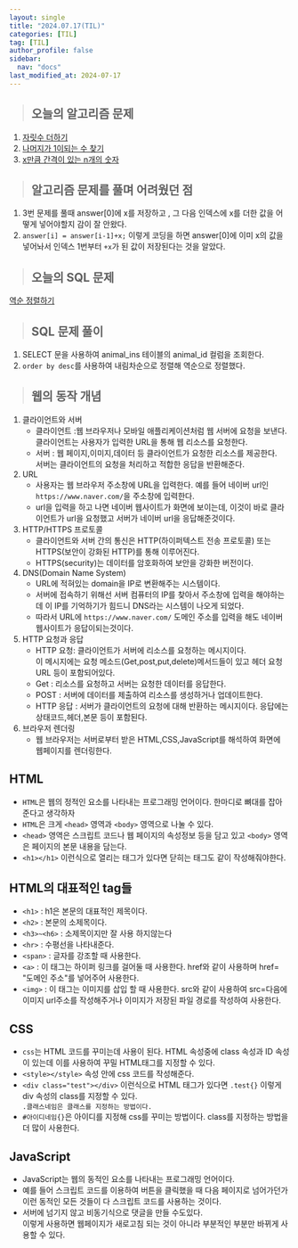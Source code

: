 ```yaml
---
layout: single
title: "2024.07.17(TIL)"
categories: [TIL]
tag: [TIL]
author_profile: false
sidebar:
  nav: "docs"
last_modified_at: 2024-07-17
---
```


> ## 오늘의 알고리즘 문제

1. [자릿수 더하기](https://school.programmers.co.kr/learn/courses/30/lessons/12931)
2. [나머지가 1이되는 수 찾기](https://school.programmers.co.kr/learn/courses/30/lessons/87389)
3. [x만큼 간격이 있는 n개의 숫자](https://school.programmers.co.kr/learn/courses/30/lessons/12954)

> ## 알고리즘 문제를 풀며 어려웠던 점

1. 3번 문제를 풀때 answer[0]에 x를 저장하고 , 그 다음 인덱스에 x를 더한 값을 어떻게 넣어야할지 감이 잘 안왔다.
2. `answer[i] = answer[i-1]+x;` 이렇게 코딩을 하면 answer[0]에 이미 x의 값을 넣어놔서 인덱스 1번부터 `+x`가 된 값이 저장된다는 것을 알았다.

> ## 오늘의 SQL 문제

[역순 정렬하기](https://school.programmers.co.kr/learn/courses/30/lessons/59035)

> ## SQL 문제 풀이

1. SELECT 문을 사용하여 animal_ins 테이블의 animal_id 컬럼을 조회한다.
2. `order by desc`를 사용하여 내림차순으로 정렬해 역순으로 정렬했다.

> ## 웹의 동작 개념

1. 클라이언트와 서버
   - 클라이언트 :웹 브라우저나 모바일 애플리케이션처럼 웹 서버에 요청을 보낸다.<br> 클라이언트는 사용자가 입력한 URL을 통해 웹 리소스를 요청한다.
   - 서버 : 웹 페이지,이미지,데이터 등 클라이언트가 요청한 리소스를 제공한다.<br>서버는 클라이언트의 요청을 처리하고 적합한 응답을 반환해준다.
2. URL
   - 사용자는 웹 브라우저 주소창에 URL을 입력한다. 예를 들어 네이버 url인 `https://www.naver.com/`을 주소창에 입력한다.
   - url을 입력을 하고 나면 네이버 웹사이트가 화면에 보이는데, 이것이 바로 클라이언트가 url을 요청했고 서버가 네이버 url을 응답해준것이다.
3. HTTP/HTTPS 프로토콜
   - 클라이언트와 서버 간의 통신은 HTTP(하이퍼텍스트 전송 프로토콜) 또는 HTTPS(보안이 강화된 HTTP)를 통해 이루어진다.
   - HTTPS(security)는 데이터를 암호화하여 보안을 강화한 버전이다.
4. DNS(Domain Name System)
   - URL에 적혀있는 domain을 IP로 변환해주는 시스템이다.
   - 서버에 접속하기 위해선 서버 컴퓨터의 IP를 찾아서 주소창에 입력을 해야하는데 이 IP를 기억하기가 힘드니 DNS라는 시스템이 나오게 되었다.
   - 따라서 URL에 `https://www.naver.com/` 도메인 주소를 입력을 해도 네이버 웹사이트가 응답이되는것이다.
5. HTTP 요청과 응답
   - HTTP 요청: 클라이언트가 서버에 리소스를 요청하는 메시지이다.<br>이 메시지에는 요청 메소드(Get,post,put,delete)메서드들이 있고 헤더 요청 URL 등이 포함되어있다.
   - Get : 리소스를 요청하고 서버는 요청한 데이터를 응답한다.
   - POST : 서버에 데이터를 제출하여 리소스를 생성하거나 업데이트한다.
   - HTTP 응답 : 서버가 클라이언트의 요청에 대해 반환하는 메시지이다. 응답에는 상태코드,헤더,본문 등이 포함된다.
6. 브라우저 렌더링
   - 웹 브라우저는 서버로부터 받은 HTML,CSS,JavaScript를 해석하여 화면에 웹페이지를 렌더링한다.

## HTML

- `HTML`은 웹의 정적인 요소를 나타내는 프로그래밍 언어이다. 한마디로 뼈대를 잡아준다고 생각하자<br>
- `HTML`은 크게 `<head>` 영역과 `<body>` 영역으로 나눌 수 있다.
- `<head>` 영역은 스크립트 코드나 웹 페이지의 속성정보 등을 담고 있고 `<body>` 영역은 페이지의 본문 내용을 담는다.
- `<h1></h1>` 이런식으로 열리는 태그가 있다면 닫히는 태그도 같이 작성해줘야한다.

## HTML의 대표적인 tag들

- `<h1>` : h1은 본문의 대표적인 제목이다.
- `<h2>` : 본문의 소제목이다.
- `<h3>~<h6>` : 소제목이지만 잘 사용 하지않는다
- `<hr>` : 수평선을 나타내준다.
- `<span>` : 글자를 강조할 때 사용한다.
- `<a>` : 이 태그는 하이퍼 링크를 걸어둘 때 사용한다. href와 같이 사용하며 href= "도메인 주소"를 넣어주어 사용한다.
- `<img>` : 이 태그는 이미지를 삽입 할 때 사용한다. src와 같이 사용하여 src=다음에 이미지 url주소를 작성해주거나 이미지가 저장된 파일 경로를 작성하여 사용한다.

## CSS

- `css`는 HTML 코드를 꾸미는데 사용이 된다. HTML 속성중에 class 속성과 ID 속성이 있는데 이를 사용하여 꾸밀 HTML태그를 지정할 수 있다.
- `<style></style>` 속성 안에 css 코드를 작성해준다.
- `<div class="test"></div>` 이런식으로 HTML 태그가 있다면 `.test{}` 이렇게 div 속성의 class를 지정할 수 있다.<br>`.클래스네임은 클래스를 지정하는 방법이다.`
- `#아이디네임{}`은 아이디를 지정해 css를 꾸미는 방법이다. class를 지정하는 방법을 더 많이 사용한다.

## JavaScript

- JavaScript는 웹의 동적인 요소를 나타내는 프로그래밍 언어이다.
- 예를 들어 스크립트 코드를 이용하여 버튼을 클릭했을 때 다음 페이지로 넘어가던가 이런 동적인 모든 것들이 다 스크립트 코드를 사용하는 것이다.
- 서버에 넘기지 않고 비동기식으로 댓글을 만들 수도있다.<br> 이렇게 사용하면 웹페이지가 새로고침 되는 것이 아니라 부분적인 부분만 바뀌게 사용할 수 있다.
